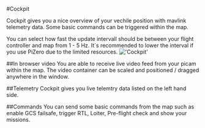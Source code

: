 #Cockpit

Cockpit gives you a nice overview of your vechile position with mavlink telemetry data. Some basic commands can be triggered within the map.

You can select how fast the update intervall should be between your flight controller and map from 1 - 5 Hz. It`s recommended to lower the interval if you use PiZero due to the limited resources.
!['Cockpit'](/images/pages/Cockpit/main.jpg)

##In browser video
You are able to receive live video feed from your picam within the map. The video container can be scaled and positioned / dragged anywhere in the window.

##Telemetry
Cockpit gives you live telemtry data listed on the left hand side.

##Commands
You can send some basic commands from the map such as enable GCS failsafe, trigger RTL, Loiter, Pre-flight check and show your missions.
